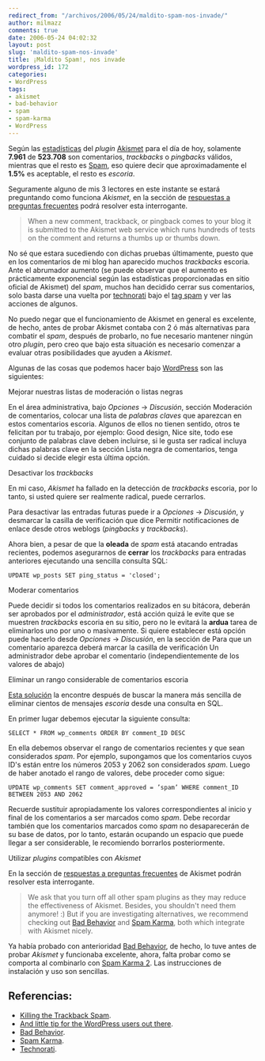 ```yaml
---
redirect_from: "/archivos/2006/05/24/maldito-spam-nos-invade/"
author: milmazz
comments: true
date: 2006-05-24 04:02:32
layout: post
slug: 'maldito-spam-nos-invade'
title: ¡Maldito Spam!, nos invade
wordpress_id: 172
categories:
- WordPress
tags:
- akismet
- bad-behavior
- spam
- spam-karma
- WordPress
---
```


Según las [estadísticas](http://akismet.com/stats/) del _plugin_ [Akismet](http://akismet.com/) para el día de hoy, solamente **7.961** de **523.708** son comentarios, _trackbacks_ o _pingbacks_ válidos, mientras que el resto es [Spam](http://es.wikipedia.org/wiki/Spam), eso quiere decir que aproximadamente el **1.5%** es aceptable, el resto es _escoria_.

Seguramente alguno de mis 3 lectores en este instante se estará preguntando como funciona _Akismet_, en la sección de [respuestas a preguntas frecuentes](http://akismet.com/faq/) podrá resolver esta interrogante.

> When a new comment, trackback, or pingback comes to your blog it is submitted to the Akismet web service which runs hundreds of tests on the comment and returns a thumbs up or thumbs down.

No sé que estara sucediendo con dichas pruebas últimamente, puesto que en los comentarios de mi blog han aparecido muchos _trackbacks_ escoria. Ante el abrumador aumento (se puede observar que el aumento es prácticamente exponencial según las estadísticas proporcionadas en sitio oficial de Akismet) del _spam_, muchos han decidido cerrar sus comentarios, solo basta darse una vuelta por [technorati](http://technorati.com/) bajo el [tag spam](http://technorati.com/tag/spam) y ver las acciones de algunos.

No puedo negar que el funcionamiento de Akismet en general es excelente, de hecho, antes de probar Akismet contaba con 2 ó más alternativas para combatir el _spam_, después de probarlo, no fue necesario mantener ningún otro _plugin_, pero creo que bajo esta situación es necesario comenzar a evaluar otras posibilidades que ayuden a _Akismet_.

Algunas de las cosas que podemos hacer bajo [WordPress](http://www.wordpress.org) son las siguientes:

Mejorar nuestras listas de moderación o listas negras

En el área administrativa, bajo _Opciones_ -> _Discusión_, sección Moderación de comentarios, colocar una lista de _palabras claves_ que aparezcan en estos comentarios escoria. Algunos de ellos no tienen sentido, otros te felicitan por tu trabajo, por ejemplo: Good design, Nice site, todo ese conjunto de palabras clave deben incluirse, si le gusta ser radical incluya dichas palabras clave en la sección Lista negra de comentarios, tenga cuidado si decide elegir esta última opción.

Desactivar los _trackbacks_

En mi caso, _Akismet_ ha fallado en la detección de _trackbacks_ escoria, por lo tanto, si usted quiere ser realmente radical, puede cerrarlos.

Para desactivar las entradas futuras puede ir a _Opciones_ -> _Discusión_, y desmarcar la casilla de verificación que dice Permitir notificaciones de enlace desde otros weblogs (_pingbacks_ y _trackbacks_).

Ahora bien, a pesar de que la **oleada** de _spam_ está atacando entradas recientes, podemos asegurarnos de **cerrar** los _trackbacks_ para entradas anteriores ejecutando una sencilla consulta SQL:
 
    UPDATE wp_posts SET ping_status = 'closed';

Moderar comentarios

Puede decidir si todos los comentarios realizados en su bitácora, deberán ser aprobados por el _administrador_, está acción quizá le evite que se muestren _trackbacks_ escoria en su sitio, pero no le evitará la **ardua** tarea de eliminarlos uno por uno o masivamente. Si quiere establecer está opción puede hacerlo desde _Opciones_ -> _Discusión_, en la sección de Para que un comentario aparezca deberá marcar la casilla de verificación Un administrador debe aprobar el comentario (independientemente de los valores de abajo)

Eliminar un rango considerable de comentarios escoria

[Esta solución](http://blindmindseye.com/2006/05/23/and-little-tip-for-the-wordpress-users-out-there/) la encontre después de buscar la manera más sencilla de eliminar cientos de mensajes _escoria_ desde una consulta en SQL.

En primer lugar debemos ejecutar la siguiente consulta:

    SELECT * FROM wp_comments ORDER BY comment_ID DESC

En ella debemos observar el rango de comentarios recientes y que sean considerados _spam_. Por ejemplo, supongamos que los comentarios cuyos ID's están entre los números 2053 y 2062 son considerados _spam_. Luego de haber anotado el rango de valores, debe proceder como sigue:
  
    UPDATE wp_comments SET comment_approved = ’spam’ WHERE comment_ID BETWEEN 2053 AND 2062

Recuerde sustituir apropiadamente los valores correspondientes al inicio y final de los comentarios a ser marcados como _spam_. Debe recordar también que los comentarios marcados como _spam_ no desaparecerán de su base de datos, por lo tanto, estarán ocupando un espacio que puede llegar a ser considerable, le recomiendo borrarlos posteriormente.

Utilizar _plugins_ compatibles con _Akismet_

En la sección de [respuestas a preguntas frecuentes](http://akismet.com/faq/) de Akismet podrán resolver esta interrogante.

> We ask that you turn off all other spam plugins as they may reduce the effectiveness of Akismet. Besides, you shouldn't need them anymore! :) But if you are investigating alternatives, we recommend checking out [Bad Behavior](http://www.ioerror.us/software/bad-behavior/) and [Spam Karma](http://unknowngenius.com/blog/wordpress/spam-karma/), both which integrate with Akismet nicely.

Ya había probado con anterioridad [Bad Behavior](http://www.ioerror.us/software/bad-behavior/), de hecho, lo tuve antes de probar _Akismet_ y funcionaba excelente, ahora, falta probar como se comporta al combinarlo con [Spam Karma 2](http://unknowngenius.com/blog/wordpress/spam-karma/). Las instrucciones de instalación y uso son sencillas.

## Referencias:

  * [Killing the Trackback Spam](http://www.wynia.org/wordpress/2006/05/23/killing-the-trackback-spam/).
  * [And little tip for the WordPress users out there](http://blindmindseye.com/2006/05/23/and-little-tip-for-the-wordpress-users-out-there/).
  * [Bad Behavior](http://www.homelandstupidity.us/software/bad-behavior/).
  * [Spam Karma](http://unknowngenius.com/blog/wordpress/spam-karma/).
  * [Technorati](http://technorati.com/tag/spam).
